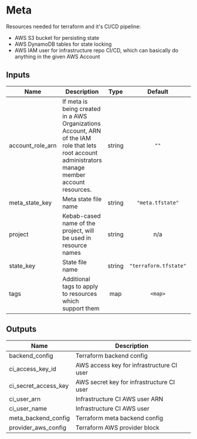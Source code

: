 # Meta

Resources needed for terraform and it's CI/CD pipeline:

- AWS S3 bucket for persisting state
- AWS DynamoDB tables for state locking
- AWS IAM user for infrastructure repo CI/CD, which can basically do anything in the given AWS Account

## Inputs

| Name               | Description                                                                                                                                         |  Type  |        Default        | Required |
| ------------------ | --------------------------------------------------------------------------------------------------------------------------------------------------- | :----: | :-------------------: | :------: |
| account\_role\_arn | If meta is being created in a AWS Organizations Account, ARN of the IAM role that lets root account administrators manage member account resources. | string |         `""`          |    no    |
| meta\_state\_key   | Meta state file name                                                                                                                                | string |   `"meta.tfstate"`    |    no    |
| project            | Kebab-cased name of the project, will be used in resource names                                                                                     | string |          n/a          |   yes    |
| state\_key         | State file name                                                                                                                                     | string | `"terraform.tfstate"` |    no    |
| tags               | Additional tags to apply to resources which support them                                                                                            |  map   |        `<map>`        |    no    |

## Outputs

| Name                    | Description                               |
| ----------------------- | ----------------------------------------- |
| backend\_config         | Terraform backend config                  |
| ci\_access\_key\_id     | AWS access key for infrastructure CI user |
| ci\_secret\_access\_key | AWS secret key for infrastructure CI user |
| ci\_user\_arn           | Infrastructure CI AWS user ARN            |
| ci\_user\_name          | Infrastructure CI AWS user                |
| meta\_backend\_config   | Terraform meta backend config             |
| provider\_aws\_config   | Terraform AWS provider block              |

